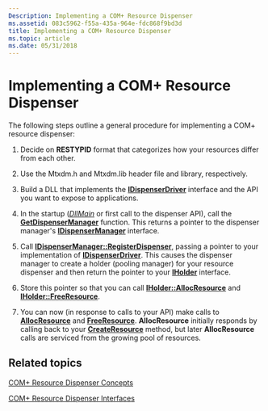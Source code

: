 ```yaml
---
Description: Implementing a COM+ Resource Dispenser
ms.assetid: 083c5962-f55a-435a-964e-fdc868f9bd3d
title: Implementing a COM+ Resource Dispenser
ms.topic: article
ms.date: 05/31/2018
---
```


# Implementing a COM+ Resource Dispenser

The following steps outline a general procedure for implementing a COM+ resource dispenser:

1.  Decide on **RESTYPID** format that categorizes how your resources differ from each other.

2.  Use the Mtxdm.h and Mtxdm.lib header file and library, respectively.

3.  Build a DLL that implements the [**IDispenserDriver**](/windows/desktop/api/ComSvcs/nn-comsvcs-idispenserdriver) interface and the API you want to expose to applications.

4.  In the startup ([*DllMain*](/windows/desktop/Dlls/dllmain) or first call to the dispenser API), call the [**GetDispenserManager**](/windows/desktop/api/MtxDM/nf-mtxdm-getdispensermanager) function. This returns a pointer to the dispenser manager's [**IDispenserManager**](/windows/desktop/api/ComSvcs/nn-comsvcs-idispensermanager) interface.

5.  Call [**IDispenserManager::RegisterDispenser**](/windows/desktop/api/ComSvcs/nf-comsvcs-idispensermanager-registerdispenser), passing a pointer to your implementation of [**IDispenserDriver**](/windows/desktop/api/ComSvcs/nn-comsvcs-idispenserdriver). This causes the dispenser manager to create a holder (pooling manager) for your resource dispenser and then return the pointer to your [**IHolder**](/windows/desktop/api/ComSvcs/nn-comsvcs-iholder) interface.

6.  Store this pointer so that you can call [**IHolder::AllocResource**](/windows/desktop/api/ComSvcs/nf-comsvcs-iholder-allocresource) and [**IHolder::FreeResource**](/windows/desktop/api/ComSvcs/nf-comsvcs-iholder-freeresource).

7.  You can now (in response to calls to your API) make calls to [**AllocResource**](/windows/desktop/api/ComSvcs/nf-comsvcs-iholder-allocresource) and [**FreeResource**](/windows/desktop/api/ComSvcs/nf-comsvcs-iholder-freeresource). **AllocResource** initially responds by calling back to your [**CreateResource**](/windows/desktop/api/ComSvcs/nf-comsvcs-idispenserdriver-createresource) method, but later **AllocResource** calls are serviced from the growing pool of resources.

## Related topics

<dl> <dt>

[COM+ Resource Dispenser Concepts](com--resource-dispenser-concepts.md)
</dt> <dt>

[COM+ Resource Dispenser Interfaces](com--resource-dispenser-interfaces.md)
</dt> </dl>

 

 